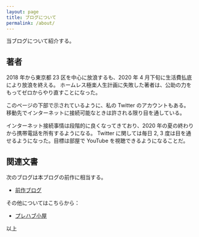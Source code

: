 ```yaml
---
layout: page
title: ブログについて
permalink: /about/
---
```


当ブログについて紹介する。

## 著者

2018 年から東京都 23 区を中心に放浪するも、2020 年 4 月下旬に生活費払底により放浪を終える。
ホームレス極楽人生計画に失敗した著者は、公助の力をもってゼロからやり直すことになった。

このページの下部で示されているように、私の Twitter のアカウントもある。
移動先でインターネットに接続可能なときは許される限り目を通している。

インターネット接続事情は段階的に良くなってきており、2020 年の夏の終わりから携帯電話を所有するようになる。
Twitter に関しては毎日 2, 3 度は目を通せるようになった。目標は部屋で YouTube を視聴できるようになることだ。

## 関連文書

次のブログは本ブログの前作に相当する。

* [前作ブログ](https://showa-yojyo.github.io/wandering/)

その他についてはこちらから：

* [プレハブ小屋](https://showa-yojyo.github.io/)

以上
